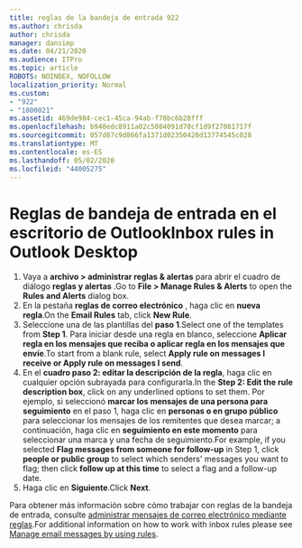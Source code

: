 ```yaml
---
title: reglas de la bandeja de entrada 922
ms.author: chrisda
author: chrisda
manager: dansimp
ms.date: 04/21/2020
ms.audience: ITPro
ms.topic: article
ROBOTS: NOINDEX, NOFOLLOW
localization_priority: Normal
ms.custom:
- "922"
- "1800021"
ms.assetid: 469de984-cec1-45ca-94ab-f70bc6b28fff
ms.openlocfilehash: b940edc8911a02c5084091d70cf1d9f27081717f
ms.sourcegitcommit: 057d87c9d866fa1371d02350420d13774545c028
ms.translationtype: MT
ms.contentlocale: es-ES
ms.lasthandoff: 05/02/2020
ms.locfileid: "44005275"
---
```

# <a name="inbox-rules-in-outlook-desktop"></a><span data-ttu-id="7c25f-102">Reglas de bandeja de entrada en el escritorio de Outlook</span><span class="sxs-lookup"><span data-stu-id="7c25f-102">Inbox rules in Outlook Desktop</span></span>

1. <span data-ttu-id="7c25f-103">Vaya a **archivo > administrar reglas & alertas** para abrir el cuadro de diálogo **reglas y alertas** .</span><span class="sxs-lookup"><span data-stu-id="7c25f-103">Go to **File > Manage Rules & Alerts** to open the **Rules and Alerts** dialog box.</span></span>
2. <span data-ttu-id="7c25f-104">En la pestaña **reglas de correo electrónico** , haga clic en **nueva regla**.</span><span class="sxs-lookup"><span data-stu-id="7c25f-104">On the **Email Rules** tab, click **New Rule**.</span></span>
3. <span data-ttu-id="7c25f-105">Seleccione una de las plantillas del **paso 1**.</span><span class="sxs-lookup"><span data-stu-id="7c25f-105">Select one of the templates from **Step 1**.</span></span> <span data-ttu-id="7c25f-106">Para iniciar desde una regla en blanco, seleccione **Aplicar regla en los mensajes que reciba o aplicar regla en los mensajes que envíe**.</span><span class="sxs-lookup"><span data-stu-id="7c25f-106">To start from a blank rule, select **Apply rule on messages I receive or Apply rule on messages I send**.</span></span>
4. <span data-ttu-id="7c25f-107">En el **cuadro paso 2: editar la descripción de la regla**, haga clic en cualquier opción subrayada para configurarla.</span><span class="sxs-lookup"><span data-stu-id="7c25f-107">In the **Step 2: Edit the rule description box**, click on any underlined options to set them.</span></span> <span data-ttu-id="7c25f-108">Por ejemplo, si seleccionó **marcar los mensajes de una persona para seguimiento** en el paso 1, haga clic en **personas o en grupo público** para seleccionar los mensajes de los remitentes que desea marcar; a continuación, haga clic en **seguimiento en este momento** para seleccionar una marca y una fecha de seguimiento.</span><span class="sxs-lookup"><span data-stu-id="7c25f-108">For example, if you selected **Flag messages from someone for follow-up** in Step 1, click **people or public group** to select which senders' messages you want to flag; then click **follow up at this time** to select a flag and a follow-up date.</span></span>
5. <span data-ttu-id="7c25f-109">Haga clic en **Siguiente**.</span><span class="sxs-lookup"><span data-stu-id="7c25f-109">Click **Next**.</span></span>

<span data-ttu-id="7c25f-110">Para obtener más información sobre cómo trabajar con reglas de la bandeja de entrada, consulte [administrar mensajes de correo electrónico mediante reglas](https://support.office.com/article/manage-email-messages-by-using-rules-c24f5dea-9465-4df4-ad17-a50704d66c59).</span><span class="sxs-lookup"><span data-stu-id="7c25f-110">For additional information on how to work with inbox rules please see [Manage email messages by using rules](https://support.office.com/article/manage-email-messages-by-using-rules-c24f5dea-9465-4df4-ad17-a50704d66c59).</span></span>
